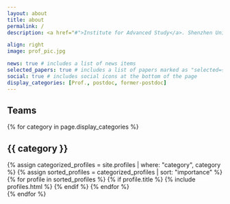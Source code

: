```yaml
---
layout: about
title: about
permalink: /
description: <a href="#">Institute for Advanced Study</a>. Shenzhen University,Nanshan District Shenzhen,Guangdong,China 518060. Contacts 0755-26530611.

align: right
image: prof_pic.jpg

news: true # includes a list of news items
selected_papers: true # includes a list of papers marked as "selected={true}"
social: true # includes social icons at the bottom of the page
display_categories: [Prof., postdoc, former-postdoc]
---
```


<div class="profiles">
  <h2>Teams</h2>
  {% for category in page.display_categories %}
  <h2 class="category">{{ category }}</h2>
  {% assign categorized_profiles = site.profiles | where: "category", category %}
  {% assign sorted_profiles = categorized_profiles | sort: "importance" %}
  <!-- Generate cards for each profiles -->
  <div class="grid">
  {% for profile in sorted_profiles %}
    {% if profile.title %}
      {% include profiles.html %}
    {% endif %}
  {% endfor %}
  </div>
  {% endfor %}
</div>
